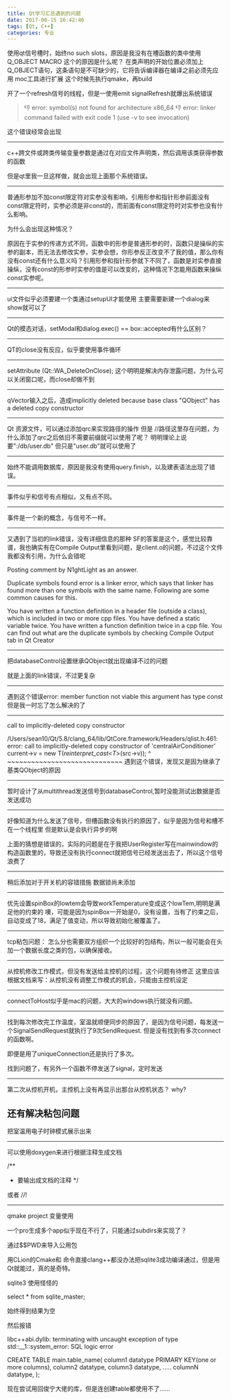 ```yaml
---
title: Qt学习汇总遇到的问题
date: 2017-06-15 16:42:46
tags: [Qt, C++]
categories: 专业
---
```


使用qt信号槽时，始终no such slots，原因是我没有在槽函数的类中使用Q_OBJECT MACRO
这个的原因是什么呢？
在类声明的开始位置必须加上Q_OBJECT语句，这条语句是不可缺少的，它将告诉编译器在编译之前必须先应用 moc工具进行扩展
这个时候先执行qmake，再build

开了一个refresh信号的线程，但是一使用emit signalRefresh就爆出系统错误
>:-1: error: symbol(s) not found for architecture x86_64
>:-1: error: linker command failed with exit code 1 (use -v to see invocation)

这个错误经常会出现

---

c++跨文件或跨类传输变量参数是通过在对应文件声明类，然后调用该类获得参数的函数

但是qt里我一旦这样做，就会出现上面那个系统错误。

---

普通形参加不加const限定符对实参没有影响，引用形参和指针形参前面没有const限定符时，实参必须是非const的，而前面有const限定符时对实参也没有什么影响。

为什么会出现这种情况？

原因在于实参的传递方式不同，函数中的形参是普通形参的时，函数只是操纵的实参的副本，而无法去修改实参，实参会想，你形参反正改变不了我的值，那么你有没有const还有什么意义吗？引用形参和指针形参就下不同了，函数是对实参直接操纵，没有const的形参时实参的值是可以改变的，这种情况下怎能用函数来操纵const实参呢。

----

ui文件似乎必须要建一个类通过setupUI才能使用
主要需要新建一个dialog来show就可以了

------
Qt的模态对话，setModal和dialog.exec() == box::accepted有什么区别？

----

QT的close没有反应，似乎要使用事件循环

---

setAttribute (Qt::WA_DeleteOnClose);
这个明明是解决内存泄露问题，为什么可以关闭窗口呢，而close却做不到

---

qVector输入之后，造成implicitly  deleted because base class "QObject" has a deleted copy constructor

---

Qt 资源文件，可以通过添加qrc来实现路径的操作
但是    //路径这里存在问题，为什么添加了qrc之后依旧不需要前缀就可以使用了呢？
明明理论上说要":/db/user.db"
但只是"user.db"就可以使用了


----

始终不能调用数据库，原因是我没有使用query.finish，以及建表语法出现了错误。

----

事件似乎和信号有点相似，又有点不同。

----------

事件是一个新的概念，与信号不一样。

----
又遇到了当初的link错误，没有详细信息的那种
SF的答案是这个，感觉比较靠谱，我也确实有在Compile Output里看到问题，是client.o的问题，不过这个文件我都没有引用，为什么会错呢

Posting comment by N1ghtLight as an answer.

Duplicate symbols found error is a linker error, which says that linker has found more than one symbols with the same name. Following are some common causes for this.

You have written a function definition in a header file (outside a class), which is included in two or more cpp files.
You have defined a static variable twice.
You have written a function definition twice in a cpp file.
You can find out what are the duplicate symbols by checking Compile Output tab in Qt Creator

---------
把databaseControl设置继承QObject就出现编译不过的问题

就是上面的link错误，不过更复杂

---

遇到这个错误error: member function not viable this argument has type const
但是我一时忘了怎么解决的了

-----

call to implicitly-deleted copy constructor

/Users/sean10/Qt/5.8/clang_64/lib/QtCore.framework/Headers/qlist.h:461: error: call to implicitly-deleted copy constructor of 'centralAirConditioner'
                current->v = new T(*reinterpret_cast<T*>(src->v));
                                 ^ ~~~~~~~~~~~~~~~~~~~~~~~~~~~~~
遇到这个错误，发现又是因为继承了基类QObject的原因

-----

暂时设计了从multithread发送信号到databaseControl,暂时没能测试出数据是否发送成功

----
好像知道为什么发送了信号，但槽函数没有执行的原因了，似乎是因为信号和槽不在一个线程里
但是默认是会执行异步的啊

上面的猜想是错误的，实际的问题是在于我把UserRegister写在mainwindow的构造函数里的，导致还没有执行connect就把信号已经发送出去了，所以这个信号浪费了

----
稍后添加对于开关机的容错措施
数据锁尚未添加

---

优先设置spinBox的lowtem会导致workTemperature变成这个lowTem,明明是满足他的约束的
噢，可能是因为spinBox一开始是0，没有设置，当有了约束之后，自动变成了18，满足了值变动，所以导致初始化被覆盖了。

---

tcp粘包问题：
怎么分也需要双方组织一个比较好的包结构，所以一般可能会在头加一个数据长度之类的包，以确保接收。

----
从控机修改工作模式，但没有发送给主控机的过程，这个问题有待修正
这里应该根据文档来写：从控机没有调整工作模式的机会，只能由主控机设定

---

connectToHost似乎是mac的问题，大大的windows执行就没有问题。

---

找到每次修改完工作温度，室温就顺便同步的原因了，是因为信号问题，每发送一个SignalSendRequest就执行了9次SendRequest.
但是没有找到有多次connect的函数啊。

即便是用了uniqueConnection还是执行了多次。

找到问题了，有另外一个函数不停发送了signal，定时发送

----

第二次从控机开机，主控机上没有再显示出那台从控机状态？
why?

还有解决粘包问题
---

把室温用电子时钟模式展示出来


----

可以使用doxygen来进行根据注释生成文档

/**
 * 要输出成文档的注释
 */

或者
//!

---

qmake project 变量使用


一个pro生成多个app似乎现在不行了，只能通过subdirs来实现了？

通过$$PWD来导入公用包


用CLion的Cmake和 命令直接clang++都没办法把sqlite3成功编译通过，但是用Qt就能过，真的是奇特。


sqlite3 使用怪怪的

select * from sqlite_master;

始终得到结果为空

然后报错

libc++abi.dylib: terminating with uncaught exception of type std::__1::system_error: SQL logic error

CREATE TABLE main.table_name(
   column1 datatype  PRIMARY KEY(one or more columns),
   column2 datatype,
   column3 datatype,
   .....
   columnN datatype,
);

现在尝试用回俊宁大佬的库，但是连创建table都使用不了……
